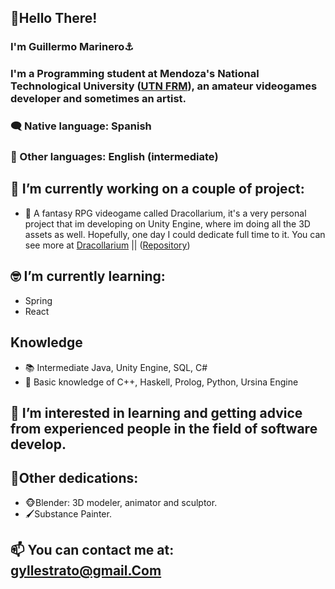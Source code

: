 ## 👋Hello There!
### I'm Guillermo Marinero⚓
### I'm a Programming student at Mendoza's National Technological University ([UTN FRM](http://www.frm.utn.edu.ar/)), an amateur videogames developer and sometimes an artist.

### 🗨 Native language: Spanish
### 💬 Other languages: English (intermediate)

## 🔭 I’m currently working on a couple of project:
  - 🐲 A fantasy RPG videogame called Dracollarium, it's a very personal project that im developing on Unity Engine, where im doing all the 3D assets as well. Hopefully, one day I could dedicate full time to it. You can see more at [Dracollarium](http://www.instagram.com/dracollarium/) || ([Repository](https://github.com/Parsifal308/Project-Dracollarium))

## 🤓 I’m currently learning:
  - Spring
  - React
 
 ## Knowledge
- 📚 Intermediate Java, Unity Engine, SQL, C#
- 📖 Basic knowledge of C++, Haskell, Prolog, Python, Ursina Engine

## 🤔 I’m interested in learning and getting advice from experienced people in the field of software develop.

## 💪Other dedications:
  - 🐵Blender: 3D modeler, animator and sculptor.
  - 🖌Substance Painter.
 
## 📫 You can contact me at: gyllestrato@gmail.Com

<!--
- **Parsifal308/Parsifal308** is a ✨ _special_ ✨ repository because its `README.md` (this file) appears on your GitHub profile.
- 🎬
- 👯 I’m looking to collaborate on ...
- 😄 Pronouns: ...
-->

